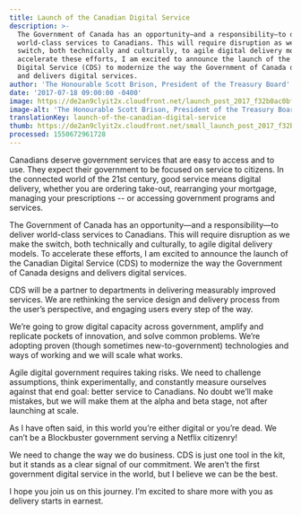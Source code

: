 ```yaml
---
title: Launch of the Canadian Digital Service
description: >-
  The Government of Canada has an opportunity—and a responsibility—to deliver
  world-class services to Canadians. This will require disruption as we make the
  switch, both technically and culturally, to agile digital delivery models. To
  accelerate these efforts, I am excited to announce the launch of the Canadian
  Digital Service (CDS) to modernize the way the Government of Canada designs
  and delivers digital services.
author: 'The Honourable Scott Brison, President of the Treasury Board'
date: '2017-07-18 09:00:00 -0400'
image: https://de2an9clyit2x.cloudfront.net/launch_post_2017_f32b0ac0bf.jpg
image-alt: 'The Honourable Scott Brison, President of the Treasury Board'
translationKey: launch-of-the-canadian-digital-service
thumb: https://de2an9clyit2x.cloudfront.net/small_launch_post_2017_f32b0ac0bf.jpg
processed: 1550672961728
---
```

Canadians deserve government services that are easy to access and to use. They expect their government to be focused on service to citizens. In the connected world of the 21st century, good service means digital delivery, whether you are ordering take-out, rearranging your mortgage, managing your prescriptions -- or accessing government programs and services.

The Government of Canada has an opportunity—and a responsibility—to deliver world-class services to Canadians. This will require disruption as we make the switch, both technically and culturally, to agile digital delivery models. To accelerate these efforts, I am excited to announce the launch of the Canadian Digital Service (CDS) to modernize the way the Government of Canada designs and delivers digital services.

CDS will be a partner to departments in delivering measurably improved services. We are rethinking the service design and delivery process from the user’s perspective, and engaging users every step of the way.

We’re going to grow digital capacity across government, amplify and replicate pockets of innovation, and solve common problems. We’re adopting proven (though sometimes new-to-government) technologies and ways of working and we will scale what works.

Agile digital government requires taking risks. We need to challenge assumptions, think experimentally, and constantly measure ourselves against that end goal: better service to Canadians. No doubt we’ll make mistakes, but we will make them at the alpha and beta stage, not after launching at scale.

As I have often said, in this world you’re either digital or you’re dead. We can’t be a Blockbuster government serving a Netflix citizenry!

We need to change the way we do business. CDS is just one tool in the kit, but it stands as a clear signal of our commitment. We aren’t the first government digital service in the world, but I believe we can be the best.

I hope you join us on this journey. I’m excited to share more with you as delivery starts in earnest.
